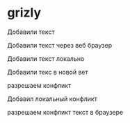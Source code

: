 ﻿# grizly

Добавили текст

Добавили текст через веб браузер

Добавили текст локально

Добавили текс в новой вет

разрешаем конфликт


Добавил локальный конфликт

разрешаем конфликт текст в браузере



